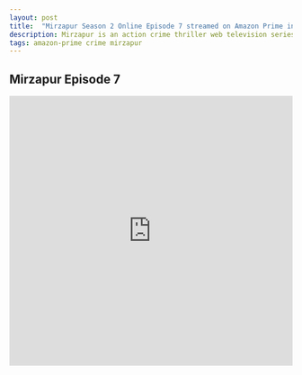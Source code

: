 ```yaml
---
layout: post
title:  "Mirzapur Season 2 Online Episode 7 streamed on Amazon Prime in 720p"
description: Mirzapur is an action crime thriller web television series on Amazon Prime Video produced by Excel Entertainment. It revolves around drugs, guns, murders and lawlessness. It depicts the putrescence, governance and rule of mafia dons and the rivalry and crime prevailing in the Purvanchal region of Uttar Pradesh.
tags: amazon-prime crime mirzapur
---
```


## Mirzapur Episode 7

<div class="responsive-container">
<iframe src="https://drive.google.com/file/d/1-HIeRhAgzHxEv231nDOaJ5dM51mQ3CvH/preview" frameborder="0" marginwidth="0" marginheight="0" scrolling="NO" width="100%" height="480" allowfullscreen=""></iframe>
<div style="width: 80px; height: 80px; position: absolute; opacity: 0; right: 0px; top: 0px;"> </div></div>

<script data-ad-client="ca-pub-8367357551397143" async src="https://pagead2.googlesyndication.com/pagead/js/adsbygoogle.js"></script>
